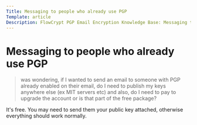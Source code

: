 ```yaml
---
Title: Messaging to people who already use PGP
Template: article
Description: FlowCrypt PGP Email Encryption Knowledge Base: Messaging to people who already use PGP
---
```


# Messaging to people who already use PGP

> was wondering, if I wanted to send an email to someone with PGP already enabled on their email, do I need to publish my keys anywhere else (ex MIT servers etc) and also, do I need to pay to upgrade the account or is that part of the free package?

It's free. You may need to send them your public key attached, otherwise everything should work normally.